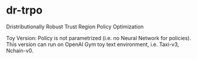# dr-trpo
Dristributionally Robust Trust Region Policy Optimization 

Toy Version: 
Policy is not parametrized (i.e. no Neural Network for policies). This version can run on OpenAI Gym toy text environment, i.e. Taxi-v3, Nchain-v0.

